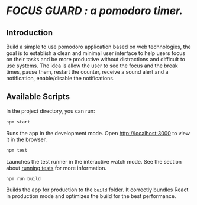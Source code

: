 # ***FOCUS GUARD** : a pomodoro timer.*

## Introduction

Build a simple to use pomodoro application based on web technologies, the goal is to establish a clean and minimal user interface to help users focus on their tasks and be more productive without distractions and difficult to use systems. The idea is allow the user to see the focus and the break times, pause them, restart the counter, receive a sound alert and a notification, enable/disable the notifications.

## Available Scripts

In the project directory, you can run:

```bash
npm start
```

Runs the app in the development mode.
Open [http://localhost:3000](http://localhost:3000) to view it in the browser.

```bash
npm test
```

Launches the test runner in the interactive watch mode.
See the section about [running tests](https://facebook.github.io/create-react-app/docs/running-tests) for more information.

```bash
npm run build
```

Builds the app for production to the `build` folder.
It correctly bundles React in production mode and optimizes the build for the best performance.
